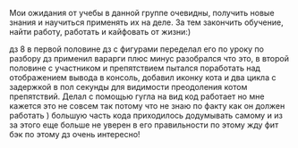 Мои ожидания от учебы в данной группе очевидны, получить новые знания и научиться применять их на деле. За тем закончить обучение, найти работу, работать и кайфовать от жизни:)

дз 8
в первой половине дз с фигурами переделал его по уроку по разбору дз
применил варарги  плюс минус разобрался что это,
в второй половине с участником и препятствием пытался поработать над 
отображением вывода в консоль, добавил иконку кота и два цикла
с задержкой в пол секунды для видимости преодоления котом 
препятствий. Делал с помощью гугла на вид код работает но мне 
кажется это не совсем так потому что не знаю по факту как он 
должен работать ) большую часть кода приходилось додумывать 
самому и из за этого еще больше не уверен в его правильности 
по этому жду фит бэк по этому дз очень интересно!